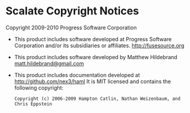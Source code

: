 Scalate Copyright Notices 
=========================

Copyright 2009-2010 Progress Software Corporation

* This product includes software developed at
  Progress Software Corporation and/or its  subsidiaries or affiliates.
  <http://fusesource.org>

* This product includes software developed by
  Matthew Hildebrand <matt.hildebrand@gmail.com>

* This product includes documentation developed at <http://github.com/nex3/haml>
  It is MIT licensed and contains the following copyright:
  
      Copyright (c) 2006-2009 Hampton Catlin, Nathan Weizenbaum, and Chris Eppstein
  
